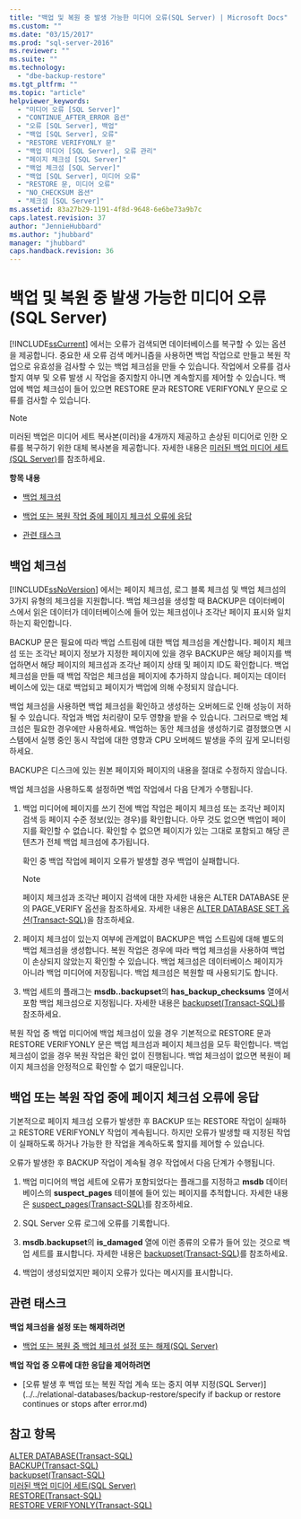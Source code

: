 ```yaml
---
title: "백업 및 복원 중 발생 가능한 미디어 오류(SQL Server) | Microsoft Docs"
ms.custom: ""
ms.date: "03/15/2017"
ms.prod: "sql-server-2016"
ms.reviewer: ""
ms.suite: ""
ms.technology: 
  - "dbe-backup-restore"
ms.tgt_pltfrm: ""
ms.topic: "article"
helpviewer_keywords: 
  - "미디어 오류 [SQL Server]"
  - "CONTINUE_AFTER_ERROR 옵션"
  - "오류 [SQL Server], 백업"
  - "백업 [SQL Server], 오류"
  - "RESTORE VERIFYONLY 문"
  - "백업 미디어 [SQL Server], 오류 관리"
  - "페이지 체크섬 [SQL Server]"
  - "백업 체크섬 [SQL Server]"
  - "백업 [SQL Server], 미디어 오류"
  - "RESTORE 문, 미디어 오류"
  - "NO_CHECKSUM 옵션"
  - "체크섬 [SQL Server]"
ms.assetid: 83a27b29-1191-4f8d-9648-6e6be73a9b7c
caps.latest.revision: 37
author: "JennieHubbard"
ms.author: "jhubbard"
manager: "jhubbard"
caps.handback.revision: 36
---
```

# 백업 및 복원 중 발생 가능한 미디어 오류(SQL Server)
  [!INCLUDE[ssCurrent](../../includes/sscurrent-md.md)] 에서는 오류가 검색되면 데이터베이스를 복구할 수 있는 옵션을 제공합니다. 중요한 새 오류 검색 메커니즘을 사용하면 백업 작업으로 만들고 복원 작업으로 유효성을 검사할 수 있는 백업 체크섬을 만들 수 있습니다. 작업에서 오류를 검사할지 여부 및 오류 발생 시 작업을 중지할지 아니면 계속할지를 제어할 수 있습니다. 백업에 백업 체크섬이 들어 있으면 RESTORE 문과 RESTORE VERIFYONLY 문으로 오류를 검사할 수 있습니다.  
  
> [!NOTE]  
>  미러된 백업은 미디어 세트 복사본(미러)을 4개까지 제공하고 손상된 미디어로 인한 오류를 복구하기 위한 대체 복사본을 제공합니다. 자세한 내용은 [미러된 백업 미디어 세트&#40;SQL Server&#41;](../../relational-databases/backup-restore/mirrored-backup-media-sets-sql-server.md)를 참조하세요.  
  
 **항목 내용**  
  
-   [백업 체크섬](#BckChecksums)  
  
-   [백업 또는 복원 작업 중에 페이지 체크섬 오류에 응답](#ResponsetoPageChecksumErrors)  
  
-   [관련 태스크](#RelatedTasks)  
  
##  <a name="BckChecksums"></a> 백업 체크섬  
 [!INCLUDE[ssNoVersion](../../includes/ssnoversion-md.md)] 에서는 페이지 체크섬, 로그 블록 체크섬 및 백업 체크섬의 3가지 유형의 체크섬을 지원합니다. 백업 체크섬을 생성할 때 BACKUP은 데이터베이스에서 읽은 데이터가 데이터베이스에 들어 있는 체크섬이나 조각난 페이지 표시와 일치하는지 확인합니다.  
  
 BACKUP 문은 필요에 따라 백업 스트림에 대한 백업 체크섬을 계산합니다. 페이지 체크섬 또는 조각난 페이지 정보가 지정한 페이지에 있을 경우 BACKUP은 해당 페이지를 백업하면서 해당 페이지의 체크섬과 조각난 페이지 상태 및 페이지 ID도 확인합니다. 백업 체크섬을 만들 때 백업 작업은 체크섬을 페이지에 추가하지 않습니다. 페이지는 데이터베이스에 있는 대로 백업되고 페이지가 백업에 의해 수정되지 않습니다.  
  
 백업 체크섬을 사용하면 백업 체크섬을 확인하고 생성하는 오버헤드로 인해 성능이 저하될 수 있습니다. 작업과 백업 처리량이 모두 영향을 받을 수 있습니다. 그러므로 백업 체크섬은 필요한 경우에만 사용하세요. 백업하는 동안 체크섬을 생성하기로 결정했으면 시스템에서 실행 중인 동시 작업에 대한 영향과 CPU 오버헤드 발생을 주의 깊게 모니터링하세요.  
  
 BACKUP은 디스크에 있는 원본 페이지와 페이지의 내용을 절대로 수정하지 않습니다.  
  
 백업 체크섬을 사용하도록 설정하면 백업 작업에서 다음 단계가 수행됩니다.  
  
1.  백업 미디어에 페이지를 쓰기 전에 백업 작업은 페이지 체크섬 또는 조각난 페이지 검색 등 페이지 수준 정보(있는 경우)를 확인합니다. 아무 것도 없으면 백업이 페이지를 확인할 수 없습니다. 확인할 수 없으면 페이지가 있는 그대로 포함되고 해당 콘텐츠가 전체 백업 체크섬에 추가됩니다.  
  
     확인 중 백업 작업에 페이지 오류가 발생할 경우 백업이 실패합니다.  
  
    > [!NOTE]  
    >  페이지 체크섬과 조각난 페이지 검색에 대한 자세한 내용은 ALTER DATABASE 문의 PAGE_VERIFY 옵션을 참조하세요. 자세한 내용은 [ALTER DATABASE SET 옵션&#40;Transact-SQL&#41;](../Topic/ALTER%20DATABASE%20SET%20Options%20\(Transact-SQL\).md)을 참조하세요.  
  
2.  페이지 체크섬이 있는지 여부에 관계없이 BACKUP은 백업 스트림에 대해 별도의 백업 체크섬을 생성합니다. 복원 작업은 경우에 따라 백업 체크섬을 사용하여 백업이 손상되지 않았는지 확인할 수 있습니다. 백업 체크섬은 데이터베이스 페이지가 아니라 백업 미디어에 저장됩니다. 백업 체크섬은 복원할 때 사용되기도 합니다.  
  
3.  백업 세트의 플래그는 **msdb..backupset**의 **has_backup_checksums** 열에서 포함 백업 체크섬으로 지정됩니다. 자세한 내용은 [backupset&#40;Transact-SQL&#41;](../../relational-databases/system-tables/backupset-transact-sql.md)를 참조하세요.  
  
 복원 작업 중 백업 미디어에 백업 체크섬이 있을 경우 기본적으로 RESTORE 문과 RESTORE VERIFYONLY 문은 백업 체크섬과 페이지 체크섬을 모두 확인합니다. 백업 체크섬이 없을 경우 복원 작업은 확인 없이 진행됩니다. 백업 체크섬이 없으면 복원이 페이지 체크섬을 안정적으로 확인할 수 없기 때문입니다.  
  
## 백업 또는 복원 작업 중에 페이지 체크섬 오류에 응답  
 기본적으로 페이지 체크섬 오류가 발생한 후 BACKUP 또는 RESTORE 작업이 실패하고 RESTORE VERIFYONLY 작업이 계속됩니다. 하지만 오류가 발생할 때 지정된 작업이 실패하도록 하거나 가능한 한 작업을 계속하도록 할지를 제어할 수 있습니다.  
  
 오류가 발생한 후 BACKUP 작업이 계속될 경우 작업에서 다음 단계가 수행됩니다.  
  
1.  백업 미디어의 백업 세트에 오류가 포함되었다는 플래그를 지정하고 **msdb** 데이터베이스의 **suspect_pages** 테이블에 들어 있는 페이지를 추적합니다. 자세한 내용은 [suspect_pages&#40;Transact-SQL&#41;](../../relational-databases/system-tables/suspect-pages-transact-sql.md)를 참조하세요.  
  
2.  SQL Server 오류 로그에 오류를 기록합니다.  
  
3.  **msdb.backupset**의 **is_damaged** 열에 이런 종류의 오류가 들어 있는 것으로 백업 세트를 표시합니다. 자세한 내용은 [backupset&#40;Transact-SQL&#41;](../../relational-databases/system-tables/backupset-transact-sql.md)를 참조하세요.  
  
4.  백업이 생성되었지만 페이지 오류가 있다는 메시지를 표시합니다.  
  
##  <a name="RelatedTasks"></a> 관련 태스크  
 **백업 체크섬을 설정 또는 해제하려면**  
  
-   [백업 또는 복원 중 백업 체크섬 설정 또는 해제&#40;SQL Server&#41;](../../relational-databases/backup-restore/enable-or-disable-backup-checksums-during-backup-or-restore-sql-server.md)  
  
 **백업 작업 중 오류에 대한 응답을 제어하려면**  
  
-   [오류 발생 후 백업 또는 복원 작업 계속 또는 중지 여부 지정&#40;SQL Server&#41;](../../relational-databases/backup-restore/specify if backup or restore continues or stops after error.md)  
  
## 참고 항목  
 [ALTER DATABASE&#40;Transact-SQL&#41;](../../t-sql/statements/alter-database-transact-sql.md)   
 [BACKUP&#40;Transact-SQL&#41;](../../t-sql/statements/backup-transact-sql.md)   
 [backupset&#40;Transact-SQL&#41;](../../relational-databases/system-tables/backupset-transact-sql.md)   
 [미러된 백업 미디어 세트&#40;SQL Server&#41;](../../relational-databases/backup-restore/mirrored-backup-media-sets-sql-server.md)   
 [RESTORE&#40;Transact-SQL&#41;](../Topic/RESTORE%20\(Transact-SQL\).md)   
 [RESTORE VERIFYONLY&#40;Transact-SQL&#41;](../Topic/RESTORE%20VERIFYONLY%20\(Transact-SQL\).md)  
  
  